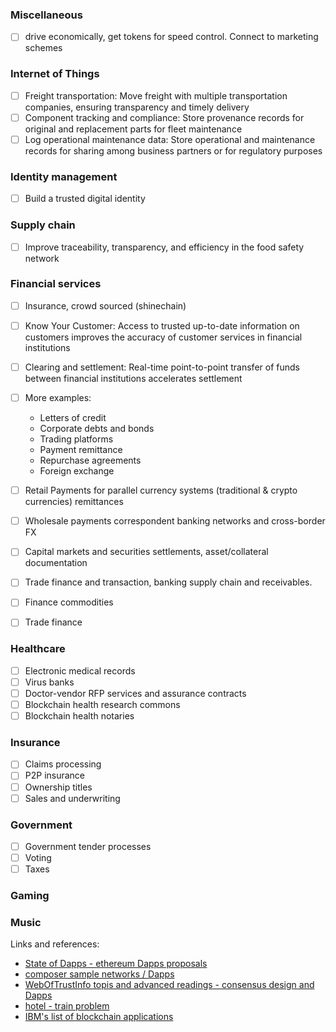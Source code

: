 ### Miscellaneous

- [ ] drive economically, get tokens for speed control. Connect to marketing schemes

### Internet of Things

- [ ] Freight transportation: Move freight with multiple transportation companies, ensuring transparency and timely delivery
- [ ] Component tracking and compliance: Store provenance records for original and replacement parts for fleet maintenance
- [ ] Log operational maintenance data: Store operational and maintenance records for sharing among business partners or for regulatory purposes

### Identity management

- [ ] Build a trusted digital identity

### Supply chain

- [ ] Improve traceability, transparency, and efficiency in the food safety network

### Financial services

- [ ] Insurance, crowd sourced (shinechain)
- [ ] Know Your Customer: Access to trusted up-to-date information on customers improves the accuracy of customer services in financial institutions
- [ ] Clearing and settlement: Real-time point-to-point transfer of funds between financial institutions accelerates settlement
- [ ] More examples:
  - Letters of credit
  - Corporate debts and bonds
  - Trading platforms
  - Payment remittance
  - Repurchase agreements
  - Foreign exchange

- [ ] Retail Payments for parallel currency systems (traditional & crypto currencies) remittances
- [ ] Wholesale payments correspondent banking networks and cross-border FX
- [ ] Capital markets and securities settlements, asset/collateral documentation
- [ ] Trade finance and transaction, banking supply chain and receivables.
- [ ] Finance commodities
- [ ] Trade finance  

### Healthcare

- [ ] Electronic medical records
- [ ] Virus banks
- [ ] Doctor-vendor RFP services and assurance contracts
- [ ] Blockchain health research commons
- [ ] Blockchain health notaries

### Insurance

- [ ] Claims processing
- [ ] P2P insurance
- [ ] Ownership titles
- [ ] Sales and underwriting

### Government

- [ ] Government tender processes
- [ ] Voting
- [ ] Taxes

### Gaming

### Music

Links and references:

- [State of Dapps - ethereum Dapps proposals](https://www.stateofthedapps.com/)
- [composer sample networks / Dapps ](https://github.com/hyperledger/composer-sample-networks/tree/v0.16.x/packages)
- [WebOfTrustInfo topis and advanced readings - consensus design and Dapps](https://github.com/WebOfTrustInfo/rebooting-the-web-of-trust/tree/master/topics-and-advance-readings#topics--advance-readings)
- [hotel - train problem](https://github.com/ethereum/wiki/wiki/Sharding-FAQ#what-is-the-train-and-hotel-problem)
- [IBM's list of blockchain applications](https://www.ibm.com/developerworks/cloud/library/cl-blockchain-basics-glossary-bluemix-trs/)
